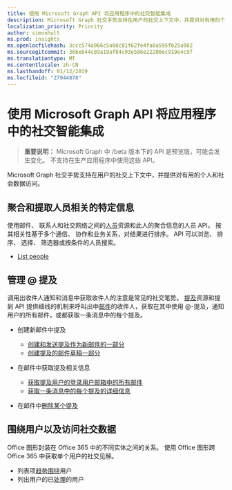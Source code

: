 ```yaml
---
title: 使用 Microsoft Graph API 将应用程序中的社交智能集成
description: Microsoft Graph 社交手势支持在用户的社交上下文中，并提供对有用的个人和社会数据访问。
localization_priority: Priority
author: simonhult
ms.prod: insights
ms.openlocfilehash: 3ccc574a966c5a0dc81f62fe4fa0a595fb25a982
ms.sourcegitcommit: 36be044c89a19af84c93e586e22200ec919e4c9f
ms.translationtype: MT
ms.contentlocale: zh-CN
ms.lasthandoff: 01/12/2019
ms.locfileid: "27944878"
---
```

# <a name="use-the-microsoft-graph-api-to-integrate-social-intelligence-in-an-app"></a>使用 Microsoft Graph API 将应用程序中的社交智能集成

> **重要说明：** Microsoft Graph 中 /beta 版本下的 API 是预览版，可能会发生变化。 不支持在生产应用程序中使用这些 API。

Microsoft Graph 社交手势支持在用户的社交上下文中，并提供对有用的个人和社会数据访问。

## <a name="aggregate-and-extract-specific-information-about-people"></a>聚合和提取人员相关的特定信息

使用邮件、 联系人和社交网络之间的[人员](../resources/person.md)资源和此人的聚合信息的人员 API。 按其相关性基于多个通信、 协作和业务关系，对结果进行排序。 API 可以浏览、 排序、 选择、 筛选器或按条件的人员搜索。

- [List people](../api/user-list-people.md)

## <a name="manage--mentions"></a>管理 @ 提及

调用出收件人通知和消息中获取收件人的注意是常见的社交笔势。
[提及](../resources/mention.md)资源和提到 API 提供细线的机制来呼叫出中[邮件](../resources/message.md)的收件人，获取在其中使用 @-提及，通知用户的所有邮件，或都获取一条消息中的每个提及。

<!--
Include the next sentence when supporting events.

**Mention** is also supported by [Event](../resources/event.md).

-->

- 创建新邮件中提及

  - [创建和发送提及作为新邮件的一部分](../api/user-sendmail.md#request-2)
  - [创建提及的邮件草稿一部分](../api/user-post-messages.md#request-2)

- 在邮件中获取提及相关信息

  - [获取提及用户的登录用户邮箱中的所有邮件](../api/user-list-messages.md#request-2)
  - [获取一条消息中的每个提及的详细信息](../api/message-get.md#request-2)

- 在邮件中[删除某个提及](../api/message-delete.md#request-2)

## <a name="access-social-data-around-and-about-a-user"></a>围绕用户以及访问社交数据

Office 图形封装在 Office 365 中的不同实体之间的关系。 使用 Office 图形跨 Office 365 中获取单个用户的社交见解。

- 列表项[趋势围绕](../api/insights-list-trending.md)用户
- 列出用户的已[处理](../api/user-list-people.md)的用户
